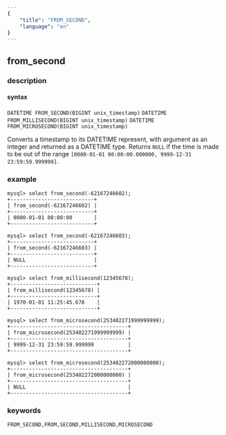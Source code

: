 ```yaml
---
{
    "title": "FROM_SECOND",
    "language": "en"
}
---
```


<!-- 
Licensed to the Apache Software Foundation (ASF) under one
or more contributor license agreements.  See the NOTICE file
distributed with this work for additional information
regarding copyright ownership.  The ASF licenses this file
to you under the Apache License, Version 2.0 (the
"License"); you may not use this file except in compliance
with the License.  You may obtain a copy of the License at

  http://www.apache.org/licenses/LICENSE-2.0

Unless required by applicable law or agreed to in writing,
software distributed under the License is distributed on an
"AS IS" BASIS, WITHOUT WARRANTIES OR CONDITIONS OF ANY
KIND, either express or implied.  See the License for the
specific language governing permissions and limitations
under the License.
-->

## from_second
### description
#### syntax

`DATETIME FROM_SECOND(BIGINT unix_timestamp)`
`DATETIME FROM_MILLISECOND(BIGINT unix_timestamp)`
`DATETIME FROM_MICROSECOND(BIGINT unix_timestamp)`

Converts a timestamp to its DATETIME represent, with argument as an integer and returned as a DATETIME type. Returns `NULL` if the time is made to be out of the range `[0000-01-01 00:00:00.000000, 9999-12-31 23:59:59.999999]`.

### example

```
mysql> select from_second(-62167246602);
+---------------------------+
| from_second(-62167246602) |
+---------------------------+
| 0000-01-01 00:00:00       |
+---------------------------+

mysql> select from_second(-62167246603);
+---------------------------+
| from_second(-62167246603) |
+---------------------------+
| NULL                      |
+---------------------------+

mysql> select from_millisecond(12345678);
+----------------------------+
| from_millisecond(12345678) |
+----------------------------+
| 1970-01-01 11:25:45.678    |
+----------------------------+

mysql> select from_microsecond(253402271999999999);
+--------------------------------------+
| from_microsecond(253402271999999999) |
+--------------------------------------+
| 9999-12-31 23:59:59.999999           |
+--------------------------------------+

mysql> select from_microsecond(253402272000000000);
+--------------------------------------+
| from_microsecond(253402272000000000) |
+--------------------------------------+
| NULL                                 |
+--------------------------------------+
```

### keywords

    FROM_SECOND,FROM,SECOND,MILLISECOND,MICROSECOND
